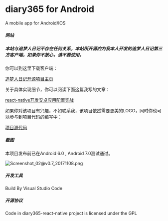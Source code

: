 # diary365 for Android
A mobile app for Android/IOS

##### 网站

##### 本站与追梦人日记不存在任何关系，本站所开源的为我本人开发的追梦人日记第三方客户端，如果你不放心，请不要使用。

你可以到这里下载客户端：

[追梦人日记开源项目主页](https://memory.99diary.com)

关于具体实现细节，你可以阅读下面这篇我写的文章：

[react-native开发安卓应用配置实战](https://blog.99diary.com/2017/11/14/react-native开发安卓应用配置实战)

如果你对该项目有兴趣，不如联系我，该项目依然需要更美的LOGO，同时你也可以参与到项目代码的编写中：

[项目源代码](https://bitbucket.org/flyher/diary365-react-native/wiki/Home)

##### 截图

本项目发布前已在Android 6.0 , Android 7.0测试通过。

![Screenshot_02@v0.7_20171108.png](https://img.99diary.com/project/src/diary365-react-native/Screenshot_02@v0.7_20171108.png)


##### 开发工具

Build By Visual Studio Code

##### 开源协议

Code in diary365-react-native project is licensed under the GPL




